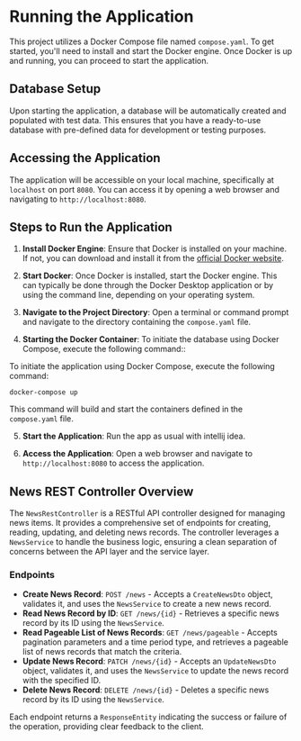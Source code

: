 # Running the Application

This project utilizes a Docker Compose file named `compose.yaml`. To get started, you'll need to install and start the Docker engine. Once Docker is up and running, you can proceed to start the application.

## Database Setup

Upon starting the application, a database will be automatically created and populated with test data. This ensures that you have a ready-to-use database with pre-defined data for development or testing purposes.

## Accessing the Application

The application will be accessible on your local machine, specifically at `localhost` on port `8080`. You can access it by opening a web browser and navigating to `http://localhost:8080`.

## Steps to Run the Application

1. **Install Docker Engine**: Ensure that Docker is installed on your machine. If not, you can download and install it from the [official Docker website](https://www.docker.com/products/docker-desktop).

2. **Start Docker**: Once Docker is installed, start the Docker engine. This can typically be done through the Docker Desktop application or by using the command line, depending on your operating system.

3. **Navigate to the Project Directory**: Open a terminal or command prompt and navigate to the directory containing the `compose.yaml` file.

4. **Starting the Docker Container**: To initiate the database using Docker Compose, execute the following command:: 

To initiate the application using Docker Compose, execute the following command:

```
docker-compose up
```

This command will build and start the containers defined in the `compose.yaml` file.

5. **Start the Application**: Run the app as usual with intellij idea.

6. **Access the Application**: Open a web browser and navigate to `http://localhost:8080` to access the application.

## News REST Controller Overview

The `NewsRestController` is a RESTful API controller designed for managing news items. It provides a comprehensive set of endpoints for creating, reading, updating, and deleting news records. The controller leverages a `NewsService` to handle the business logic, ensuring a clean separation of concerns between the API layer and the service layer.

### Endpoints

- **Create News Record**: `POST /news` - Accepts a `CreateNewsDto` object, validates it, and uses the `NewsService` to create a new news record.
- **Read News Record by ID**: `GET /news/{id}` - Retrieves a specific news record by its ID using the `NewsService`.
- **Read Pageable List of News Records**: `GET /news/pageable` - Accepts pagination parameters and a time period type, and retrieves a pageable list of news records that match the criteria.
- **Update News Record**: `PATCH /news/{id}` - Accepts an `UpdateNewsDto` object, validates it, and uses the `NewsService` to update the news record with the specified ID.
- **Delete News Record**: `DELETE /news/{id}` - Deletes a specific news record by its ID using the `NewsService`.

Each endpoint returns a `ResponseEntity` indicating the success or failure of the operation, providing clear feedback to the client.
